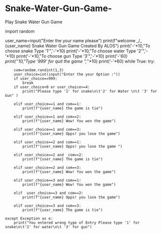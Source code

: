 # Snake-Water-Gun-Game-
Play Snake Water Gun Game













































import random

user_name=input("Enter the your name please")
print(f"welcome _/\_ {user_name} Snake Water Gun Game Created By ALOS")
print('-'*10,"To choose snake Type '1'",'-'*10)
print('-'*10,"To choose water Type '2'",'-'*10)
print('-'*10,"To choose gun Type '3'",'-'*10)
print('-'*60)
print('*'*10,"Type '999' for quit the game ",'*'*10)
print('-'*60)
while True:
    try:
        
        com=random.randint(1,3)
        user_choice=int(input("Enter the your Option :"))
        if user_choice==999:
            break
        if user_choice<0 or user_choice>=4:
            print("Please type '1' for snake\n\t'2' for Water \n\t '3' for Gun" )
        
        elif user_choice==1 and com==1:
            print(f"{user_name} the game is tie")
            
        elif user_choice==1 and com==2:
            print(f"{user_name} Wow! You won the game")
            
        elif user_choice==1 and com==3:
            print(f"{user_name} Opps! you lose the game")
            
        elif user_choice==2 and com==1:
            print(f"{user_name} Opps! you lose the game ")
            
        elif user_choice==2 and  com==2:
            print(f"{user_name} The game is tie")
            
        elif user_choice==2 and com==3:
            print(f"{user_name} Wow! You won the game")
            
        elif user_choice==3 and com==1:
            print(f"{user_name} Wow! You won the game")
            
        elif  user_choice==3 and com==2:
            print(f"{user_name} Opps! you lose the game")
            
        elif user_choice==3 and com==3:
            print(f"{user_name} The game is tie")
            
    except Exception as e:
        print("You entered wrong type of Entry Please type '1' for snake\n\t'2' for water\n\t '3' for gun")

       
